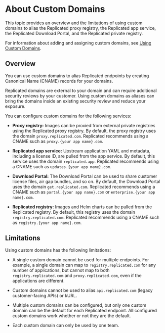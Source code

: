 # About Custom Domains

This topic provides an overview and the limitations of using custom domains to alias the Replicated proxy registry, the Replicated app service, the Replicated Download Portal, and the Replicated private registry.

For information about adding and assigning custom domains, see [Using Custom Domains](custom-domains-using).

## Overview

You can use custom domains to alias Replicated endpoints by creating Canonical Name (CNAME) records for your domains.

Replicated domains are external to your domain and can require additional security reviews by your customer. Using custom domains as aliases can bring the domains inside an existing security review and reduce your exposure.

You can configure custom domains for the following services:

- **Proxy registry:** Images can be proxied from external private registries using the Replicated proxy registry. By default, the proxy registry uses the domain `proxy.replicated.com`. Replicated recommends using a CNAME such as `proxy.{your app name}.com`. 

- **Replicated app service:** Upstream application YAML and metadata, including a license ID, are pulled from the app service. By default, this service uses the domain `replicated.app`. Replicated recommends using a CNAME such as `updates.{your app name}.com`. 

- **Download Portal:** The Download Portal can be used to share customer license files, air gap bundles, and so on. By default, the Download Portal uses the domain `get.replicated.com`. Replicated recommends using a CNAME such as `portal.{your app name}.com` or `enterprise.{your app name}.com`. 

- **Replicated registry:** Images and Helm charts can be pulled from the Replicated registry. By default, this registry uses the domain `registry.replicated.com`. Replicated recommends using a CNAME such as `registry.{your app name}.com`.

## Limitations

Using custom domains has the following limitations:

- A single custom domain cannot be used for multiple endpoints. For example, a single domain can map to `registry.replicated.com` for any number of applications, but cannot map to both `registry.replicated.com` and `proxy.replicated.com`, even if the applications are different.

- Custom domains cannot be used to alias `api.replicated.com` (legacy customer-facing APIs) or kURL.

- Multiple custom domains can be configured, but only one custom domain can be the default for each Replicated endpoint. All configured custom domains work whether or not they are the default.

- Each custom domain can only be used by one team.